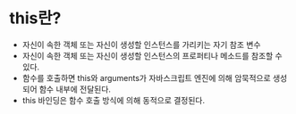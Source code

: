 # this란?

- 자신이 속한 객체 또는 자신이 생성할 인스턴스를 가리키는 자기 참조 변수
- 자신이 속한 객체 또는 자신이 생성할 인스턴스의 프로퍼티나 메소드를 참조할 수 있다.
- 함수를 호출하면 this와 arguments가 자바스크립트 엔진에 의해 암묵적으로 생성되어 함수 내부에 전달된다.
- this 바인딩은 함수 호출 방식에 의해 동적으로 결정된다.
